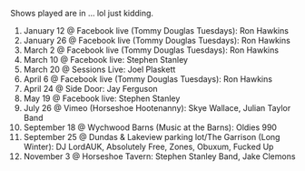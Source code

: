 Shows played are in ... lol just kidding. 

1. January 12 @ Facebook live (Tommy Douglas Tuesdays): Ron Hawkins
1. January 26 @ Facebook live (Tommy Douglas Tuesdays): Ron Hawkins
1. March 2 @ Facebook live (Tommy Douglas Tuesdays): Ron Hawkins
1. March 10 @ Facebook live: Stephen Stanley
1. March 20 @ Sessions Live: Joel Plaskett
1. April 6 @ Facebook live (Tommy Douglas Tuesdays): Ron Hawkins
1. April 24 @ Side Door: Jay Ferguson
1. May 19 @ Facebook live: Stephen Stanley
1. July 26 @ Vimeo (Horseshoe Hootenanny): Skye Wallace, Julian Taylor Band
1. September 18 @ Wychwood Barns (Music at the Barns): Oldies 990
1. September 25 @ Dundas & Lakeview parking lot/The Garrison (Long Winter): DJ LordAUK, Absolutely Free, Zones, Obuxum, Fucked Up
1. November 3 @ Horseshoe Tavern: Stephen Stanley Band, Jake Clemons
